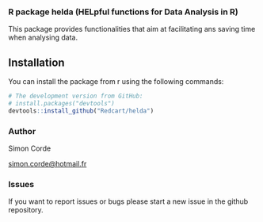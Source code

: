 ### R package helda (HELpful functions for Data Analysis in R)

This package provides functionalities that aim at facilitating ans saving time when analysing data.

## Installation

You can install the package from r using the following commands:
``` r
# The development version from GitHub:
# install.packages("devtools")
devtools::install_github("Redcart/helda")
```


### Author

Simon Corde

simon.corde@hotmail.fr

### Issues

If you want to report issues or bugs please start a new issue in the github repository.

